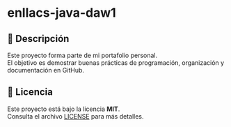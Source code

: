 # enllacs-java-daw1

## 📌 Descripción
Este proyecto forma parte de mi portafolio personal.  
El objetivo es demostrar buenas prácticas de programación, organización y documentación en GitHub.

## 📜 Licencia
Este proyecto está bajo la licencia **MIT**.  
Consulta el archivo [LICENSE](LICENSE) para más detalles.
